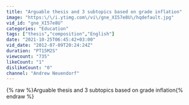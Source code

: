 ```yaml
---
title: "Arguable thesis and 3 subtopics based on grade inflation"
image: "https:\/\/i.ytimg.com\/vi\/gne_XI57e8U\/hqdefault.jpg"
vid_id: "gne_XI57e8U"
categories: "Education"
tags: ["thesis","composition","English"]
date: "2021-10-25T06:45:42+03:00"
vid_date: "2012-07-09T20:24:24Z"
duration: "PT15M2S"
viewcount: "735"
likeCount: "1"
dislikeCount: "0"
channel: "Andrew Neuendorf"
---
```

{% raw %}Arguable thesis and 3 subtopics based on grade inflation{% endraw %}
